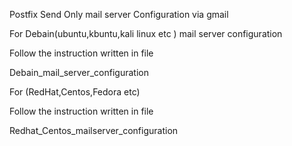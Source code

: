 Postfix  Send Only mail server Configuration via gmail 

For Debain(ubuntu,kbuntu,kali linux etc )  mail server configuration 

Follow the instruction written in file 

Debain_mail_server_configuration


For (RedHat,Centos,Fedora etc) 

Follow the instruction written in file

Redhat_Centos_mailserver_configuration

